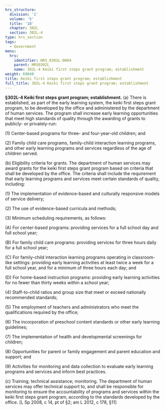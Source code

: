 ```yaml
---
hrs_structure:
  division: '1'
  volume: '5'
  title: '18'
  chapter: 302L
  section: 302L-4
type: hrs_section
tags:
  - Government
menu:
  hrs:
    identifier: HRS_0302L-0004
    parent: HRS0302L
    name: 302L-4 Keiki first steps grant program; establishment
weight: 69040
title: Keiki first steps grant program; establishment
full_title: 302L-4 Keiki first steps grant program; establishment
---
```

**§302L-4 Keiki first steps grant program; establishment.** (a) There is established, as part of the early learning system, the keiki first steps grant program, to be developed by the office and administered by the department of human services. The program shall increase early learning opportunities that meet high standards of quality through the awarding of grants to publicly- or privately-run:

(1) Center-based programs for three- and four-year-old children; and

(2) Family child care programs, family-child interaction learning programs, and other early learning programs and services regardless of the age of children served.

(b) Eligibility criteria for grants. The department of human services may award grants for the keiki first steps grant program based on criteria that shall be developed by the office. The criteria shall include the requirement that early learning programs and services meet certain standards of quality, including:

(1) The implementation of evidence-based and culturally responsive models of service delivery;

(2) The use of evidence-based curricula and methods;

(3) Minimum scheduling requirements, as follows:

(A) For center-based programs: providing services for a full school day and full school year;

(B) For family child care programs: providing services for three hours daily for a full school year;

(C) For family-child interaction learning programs operating in classroom-like settings: providing early learning activities at least twice a week for a full school year, and for a minimum of three hours each day; and

(D) For home-based instruction programs: providing early learning activities for no fewer than thirty weeks within a school year;

(4) Staff-to-child ratios and group size that meet or exceed nationally recommended standards;

(5) The employment of teachers and administrators who meet the qualifications required by the office;

(6) The incorporation of preschool content standards or other early learning guidelines;

(7) The implementation of health and developmental screenings for children;

(8) Opportunities for parent or family engagement and parent education and support; and

(9) Activities for monitoring and data collection to evaluate early learning programs and services and inform best practices.

(c) Training; technical assistance; monitoring. The department of human services may offer technical support to, and shall be responsible for monitoring to ensure the accountability of programs and services within the keiki first steps grant program, according to the standards developed by the office. [L Sp 2008, c 14, pt of §2; am L 2012, c 178, §11]